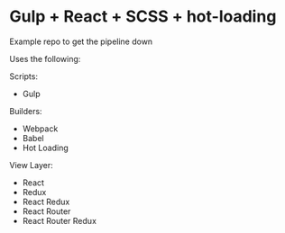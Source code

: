 # Gulp + React + SCSS + hot-loading

Example repo to get the pipeline down

Uses the following:

Scripts:

* Gulp

Builders:

* Webpack
* Babel
* Hot Loading

View Layer:

* React
* Redux
* React Redux
* React Router
* React Router Redux
